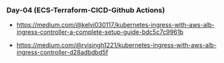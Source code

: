### Day-04 (ECS-Terraform-CICD-Github Actions)

- https://medium.com/@kelvi030117/kubernetes-ingress-with-aws-alb-ingress-controller-a-complete-setup-guide-bdc5c7c9961b 

- https://medium.com/@rvisingh1221/kubernetes-ingress-with-aws-alb-ingress-controller-d28adbdbd5f